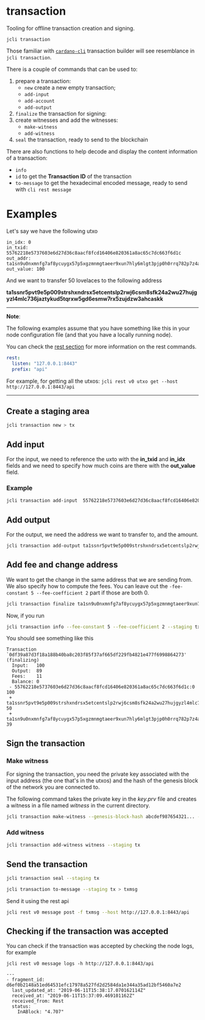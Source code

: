 # transaction

Tooling for offline transaction creation and signing.

```
jcli transaction
```

Those familiar with [`cardano-cli`](http://github.com/input-output-hk/cardano-cli)
transaction builder will see resemblance in `jcli transaction`.

There is a couple of commands that can be used to:

1. prepare a transaction:
    - `new` create a new empty transaction;
    - `add-input`
    - `add-account`
    - `add-output`
2. `finalize` the transaction for signing:
3. create witnesses and add the witnesses:
    - `make-witness`
    - `add-witness`
4. `seal` the transaction, ready to send to the blockchain

There are also functions to help decode and display the
content information of a transaction:

* `info`
* `id` to get the **Transaction ID** of the transaction
* `to-message` to get the hexadecimal encoded message, ready to send with `cli rest message`


# Examples

Let's say we have the following utxo

```plaintext
in_idx: 0
in_txid: 55762218e5737603e6d27d36c8aacf8fcd16406e820361a8ac65c7dc663f6d1c
out_addr: ta1sn9u0nxmnfg7af8ycuygx57p5xgzmnmgtaeer9xun7hly6mlgt3pjp0h0rrq782p7z4auve0s4l72egyc88f49mzm8lwuaw7xnw52udky79t3s
out_value: 100
```

And we want to transfer 50 lovelaces to the following address

**ta1ssnr5pvt9e5p009strshxndrsx5etcentslp2rwj6csm8sfk24a2wu27hujgyzl4mlc736jaztykud5tqrxw5gd6esmw7rx5zujdzw3ahcaskk**

***

**Note**: 

The following examples assume that you have something like this in your node configuration file (and that you have a locally running node).

You can check the [rest section](./rest.md) for more information on the rest commands.

```yaml
rest:
  listen: "127.0.0.1:8443"
  prefix: "api"
```

For example, for getting all the utxos:
`jcli rest v0 utxo get --host http://127.0.0.1:8443/api`

***

## Create a staging area

```sh
jcli transaction new > tx
```

## Add input

For the input, we need to reference the uxto with the **in_txid** and **in_idx** fields and we need to specify how much coins are there with the **out_value** field.

### Example

```sh
jcli transaction add-input  55762218e5737603e6d27d36c8aacf8fcd16406e820361a8ac65c7dc663f6d1c 0 100 --staging tx
```

## Add output

For the output, we need the address we want to transfer to, and the amount.

```sh
jcli transaction add-output ta1ssnr5pvt9e5p009strshxndrsx5etcentslp2rwj6csm8sfk24a2wu27hujgyzl4mlc736jaztykud5tqrxw5gd6esmw7rx5zujdzw3ahcaskk 50 --staging tx
```

## Add fee and change address

We want to get the change in the same address that we are sending from. We also specify how to compute the fees.
You can leave out the `-fee-constant 5 --fee-coefficient 2` part if those are both 0.

```sh
jcli transaction finalize ta1sn9u0nxmnfg7af8ycuygx57p5xgzmnmgtaeer9xun7hly6mlgt3pjp0h0rrq782p7z4auve0s4l72egyc88f49mzm8lwuaw7xnw52udky79t3s --fee-constant 5 --fee-coefficient 2 --staging tx
```

Now, if you run

```sh
jcli transaction info --fee-constant 5 --fee-coefficient 2 --staging tx
```

You should see something like this

```plaintext
Transaction `0df39a87d3f18a188b40ba8c203f85f37af665df229fb4821e477f6998864273' (finalizing)
  Input:   100
  Output:  89
  Fees:    11
  Balance: 0
 - 55762218e5737603e6d27d36c8aacf8fcd16406e820361a8ac65c7dc663f6d1c:0 100
 + ta1ssnr5pvt9e5p009strshxndrsx5etcentslp2rwj6csm8sfk24a2wu27hujgyzl4mlc736jaztykud5tqrxw5gd6esmw7rx5zujdzw3ahcaskk 50
 + ta1sn9u0nxmnfg7af8ycuygx57p5xgzmnmgtaeer9xun7hly6mlgt3pjp0h0rrq782p7z4auve0s4l72egyc88f49mzm8lwuaw7xnw52udky79t3s 39
```

## Sign the transaction

### Make witness

For signing the transaction, you need the private key associated with the input address (the one that's in the utxos) and the hash of the genesis block of the network you are connected to.

The following command takes the private key in the *key.prv* file and creates a witness in a file named *witness* in the current directory. 

```sh
jcli transaction make-witness --genesis-block-hash abcdef987654321... --type utxo txid --staging tx witness key.prv
```

### Add witness

```sh
jcli transaction add-witness witness --staging tx
```

## Send the transaction

```sh
jcli transaction seal --staging tx
```

```sh
jcli transaction to-message --staging tx > txmsg
```

Send it using the rest api

```sh
jcli rest v0 message post -f txmsg --host http://127.0.0.1:8443/api
```

## Checking if the transaction was accepted

You can check if the transaction was accepted by checking the node logs, for example

`jcli rest v0 message logs -h http://127.0.0.1:8443/api`

```plaintext
---
- fragment_id: d6ef0b2148a51ed64531efc17978a527fd2d2584da1e344a35ad12bf5460a7e2
  last_updated_at: "2019-06-11T15:38:17.070162114Z"
  received_at: "2019-06-11T15:37:09.469101162Z"
  received_from: Rest
  status:
    InABlock: "4.707"
```